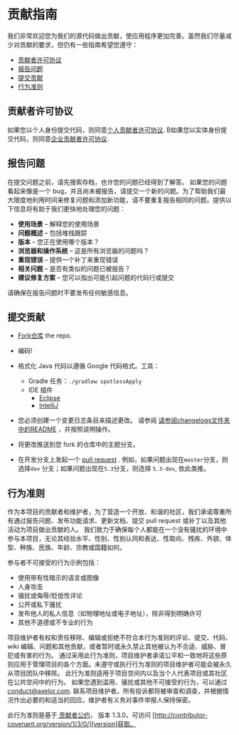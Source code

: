 # 贡献指南

我们非常欢迎您为我们的源代码做出贡献，使应用程序更加完善。虽然我们尽量减少对贡献的要求，但仍有一些指南希望您遵守：

* [贡献者许可协议](#contributor-license-agreement)
* [报告问题](#reporting-issues)
* [提交贡献](#submitting)
* [行为准则](#code-of-conduct)

## 贡献者许可协议

如果您以个人身份提交代码，则同意[个人贡献者许可协议][individual-cla].
B如果您以实体身份提交代码，则同意[企业贡献者许可协议][corporate-cla].

## 报告问题

在提交问题之前，请先搜索存档，也许您的问题已经得到了解答。
如果您的问题看起来像是一个 bug，并且尚未被报告，请提交一个新的问题。为了帮助我们最大限度地利用时间来修复问题和添加新功能，请不要重复报告相同的问题。提供以下信息将有助于我们更快地处理您的问题：

* **使用场景** – 解释您的使用场景
* **问题概述** – 包括堆栈跟踪
* **版本** – 您正在使用哪个版本？
* **浏览器和操作系统** – 这是所有浏览器的问题吗？
* **重现错误** – 提供一个补丁来重现错误
* **相关问题** – 是否有类似的问题已被报告？
* **建议修复方案** – 您可以指出可能引起问题的代码行或提交

请确保在报告问题时不要发布任何敏感信息。

## 提交贡献

* [Fork仓库](https://help.github.com/articles/fork-a-repo/) the repo.
* 编码!
* 格式化 Java 代码以遵循 Google 代码格式。工具：
  * Gradle 任务：`./gradlew spotlessApply`
  * IDE 插件
    * [Eclipse](https://github.com/google/google-java-format#eclipse)
    * [IntelliJ](https://github.com/google/google-java-format#intellij)
* 您必须创建一个变更日志条目来描述更改。
请参阅 [请参阅changelogs文件夹中的README](https://github.com/axelor/axelor-open-suite/blob/master/changelogs/README.md)
，并按照说明操作。
* 将更改推送到您 fork 的仓库中的主题分支。

* 在开发分支上发起一个 [pull request](http://help.github.com/send-pull-requests/) .
例如，如果问题出现在`master`分支，则选择`dev` 分支；如果问题出现在`5.3`分支，则选择 `5.3-dev`, 依此类推。

## 行为准则

作为本项目的贡献者和维护者，为了营造一个开放、和谐的社区，我们承诺尊重所有通过报告问题、发布功能请求、更新文档、提交 pull request 或补丁以及其他活动为项目做出贡献的人。
我们致力于确保每个人都能在一个没有骚扰的环境中参与本项目，无论其经验水平、性别、性别认同和表达、性取向、残疾、外貌、体型、种族、民族、年龄、宗教或国籍如何。

参与者不可接受的行为示例包括：

* 使用带有性暗示的语言或图像
* 人身攻击
* 骚扰或侮辱/贬低性评论
* 公开或私下骚扰
* 发布他人的私人信息（如物理地址或电子地址），除非得到明确许可
* 其他不道德或不专业的行为

项目维护者有权和责任移除、编辑或拒绝不符合本行为准则的评论、提交、代码、wiki 编辑、问题和其他贡献，或者暂时或永久禁止其他被认为不合适、威胁、冒犯或有害的行为。
通过采用此行为准则，项目维护者承诺公平和一致地将这些原则应用于管理项目的各个方面。未遵守或执行行为准则的项目维护者可能会被永久从项目团队中移除。
此行为准则适用于项目空间内以及当个人代表项目或其社区在公共空间中的行为。
如果您遇到滥用、骚扰或其他不可接受的行为，可以通过[conduct@axelor.com][mail]. 联系项目维护者。所有投诉都将被审查和调查，并根据情况作出必要的和适当的回应。维护者有义务对事件举报人保持保密。

此行为准则是基于[ 贡献者公约][homepage]，
版本 1.3.0，可访问
[http://contributor-covenant.org/version/1/3/0/][version]获取。

[mail]: mailto:conduct@axelor.com
[homepage]: http://contributor-covenant.org
[version]: http://contributor-covenant.org/version/1/3/0/
[individual-cla]: http://axelor.com/cla/individuel-cla/
[corporate-cla]: http://axelor.com/cla/corporate-cla/
